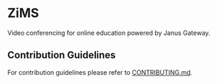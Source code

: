 # ZiMS
Video conferencing for online education powered by Janus Gateway.

## Contribution Guidelines
For contribution guidelines please refer to [CONTRIBUTING.md](CONTRIBUTING.md).
